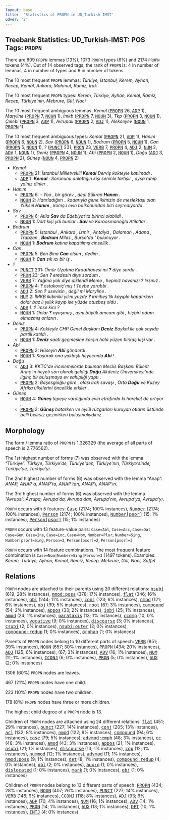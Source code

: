 ```yaml
---
layout: base
title:  'Statistics of PROPN in UD_Turkish-IMST'
udver: '2'
---
```


## Treebank Statistics: UD_Turkish-IMST: POS Tags: `PROPN`

There are 809 `PROPN` lemmas (13%), 1073 `PROPN` types (6%) and 2174 `PROPN` tokens (4%).
Out of 14 observed tags, the rank of `PROPN` is: 4 in number of lemmas, 4 in number of types and 8 in number of tokens.

The 10 most frequent `PROPN` lemmas: <em>Türkiye, İstanbul, Kerem, Ayhan, Recep, Kemal, Ankara, Mahmut, Ramiz, Irak</em>

The 10 most frequent `PROPN` types:  <em>Kerem, Türkiye, Ayhan, Kemal, Ramiz, Recep, Türkiye'nin, Mebrure, Gül, Naci</em>

The 10 most frequent ambiguous lemmas: <em>Kemal</em> (<tt><a href="tr_imst-pos-PROPN.html">PROPN</a></tt> 26, <tt><a href="tr_imst-pos-ADP.html">ADP</a></tt> 1), <em>Maryline</em> (<tt><a href="tr_imst-pos-PROPN.html">PROPN</a></tt> 7, <tt><a href="tr_imst-pos-NOUN.html">NOUN</a></tt> 1), <em>İmkb</em> (<tt><a href="tr_imst-pos-PROPN.html">PROPN</a></tt> 7, <tt><a href="tr_imst-pos-NOUN.html">NOUN</a></tt> 3), <em>Tkp</em> (<tt><a href="tr_imst-pos-PROPN.html">PROPN</a></tt> 3, <tt><a href="tr_imst-pos-NOUN.html">NOUN</a></tt> 1), <em>Çelebi</em> (<tt><a href="tr_imst-pos-PROPN.html">PROPN</a></tt> 3, <tt><a href="tr_imst-pos-ADP.html">ADP</a></tt> 1), <em>Avrupalı</em> (<tt><a href="tr_imst-pos-PROPN.html">PROPN</a></tt> 2, <tt><a href="tr_imst-pos-ADJ.html">ADJ</a></tt> 1), <em>Alekseyev</em> (<tt><a href="tr_imst-pos-NOUN.html">NOUN</a></tt> 1, <tt><a href="tr_imst-pos-PROPN.html">PROPN</a></tt> 1)

The 10 most frequent ambiguous types:  <em>Kemal</em> (<tt><a href="tr_imst-pos-PROPN.html">PROPN</a></tt> 21, <tt><a href="tr_imst-pos-ADP.html">ADP</a></tt> 1), <em>Hanım</em> (<tt><a href="tr_imst-pos-PROPN.html">PROPN</a></tt> 6, <tt><a href="tr_imst-pos-NOUN.html">NOUN</a></tt> 2), <em>Sav</em> (<tt><a href="tr_imst-pos-PROPN.html">PROPN</a></tt> 6, <tt><a href="tr_imst-pos-NOUN.html">NOUN</a></tt> 1), <em>Bodrum</em> (<tt><a href="tr_imst-pos-PROPN.html">PROPN</a></tt> 5, <tt><a href="tr_imst-pos-NOUN.html">NOUN</a></tt> 1), <em>Can</em> (<tt><a href="tr_imst-pos-PROPN.html">PROPN</a></tt> 5, <tt><a href="tr_imst-pos-NOUN.html">NOUN</a></tt> 1), <em>?</em> (<tt><a href="tr_imst-pos-PUNCT.html">PUNCT</a></tt> 231, <tt><a href="tr_imst-pos-PRON.html">PRON</a></tt> 23, <tt><a href="tr_imst-pos-VERB.html">VERB</a></tt> 7, <tt><a href="tr_imst-pos-PROPN.html">PROPN</a></tt> 4, <tt><a href="tr_imst-pos-ADJ.html">ADJ</a></tt> 2, <tt><a href="tr_imst-pos-NUM.html">NUM</a></tt> 2, <tt><a href="tr_imst-pos-ADV.html">ADV</a></tt> 1, <tt><a href="tr_imst-pos-NOUN.html">NOUN</a></tt> 1), <em>Deniz</em> (<tt><a href="tr_imst-pos-PROPN.html">PROPN</a></tt> 4, <tt><a href="tr_imst-pos-NOUN.html">NOUN</a></tt> 1), <em>Abi</em> (<tt><a href="tr_imst-pos-PROPN.html">PROPN</a></tt> 2, <tt><a href="tr_imst-pos-NOUN.html">NOUN</a></tt> 1), <em>Doğu</em> (<tt><a href="tr_imst-pos-ADJ.html">ADJ</a></tt> 3, <tt><a href="tr_imst-pos-PROPN.html">PROPN</a></tt> 2), <em>Güneş</em> (<tt><a href="tr_imst-pos-NOUN.html">NOUN</a></tt> 4, <tt><a href="tr_imst-pos-PROPN.html">PROPN</a></tt> 2)


* <em>Kemal</em>
  * <tt><a href="tr_imst-pos-PROPN.html">PROPN</a></tt> 21: <em>İstanbul Milletvekili <b>Kemal</b> Derviş kokteyle katılmadı .</em>
  * <tt><a href="tr_imst-pos-ADP.html">ADP</a></tt> 1: <em><b>Kemal</b> : Sorununu anlattığın kişi seninle tartışır , oysa rahip yalnız dinler .</em>
* <em>Hanım</em>
  * <tt><a href="tr_imst-pos-PROPN.html">PROPN</a></tt> 6: <em>- Yoo , bir görev , dedi Şükran <b>Hanım</b> .</em>
  * <tt><a href="tr_imst-pos-NOUN.html">NOUN</a></tt> 2: <em>Hatırladığım _ kadarıyla gene ikimizin de meslektaşı olan Yüksel <b>Hanım</b> , komşu evin balkonundan bizi seyrediyordu .</em>
* <em>Sav</em>
  * <tt><a href="tr_imst-pos-PROPN.html">PROPN</a></tt> 6: <em>Atila <b>Sav</b> da Edebiyat'ta birinci olabildi .</em>
  * <tt><a href="tr_imst-pos-NOUN.html">NOUN</a></tt> 1: <em>Dört kişi ydi bunlar : <b>Sav</b> ve Karaosmanoğlu Atila'lar .</em>
* <em>Bodrum</em>
  * <tt><a href="tr_imst-pos-PROPN.html">PROPN</a></tt> 5: <em>İstanbul , Ankara , İzmir , Antalya , Dalaman , Adana , Trabzon , <b>Bodrum</b> Milas , Bursa'da ' bulunuyor .</em>
  * <tt><a href="tr_imst-pos-NOUN.html">NOUN</a></tt> 1: <em><b>Bodrum</b> katına kapatılmış cinsellik .</em>
* <em>Can</em>
  * <tt><a href="tr_imst-pos-PROPN.html">PROPN</a></tt> 5: <em>Ben Bina <b>Can</b> olsun , dedim .</em>
  * <tt><a href="tr_imst-pos-NOUN.html">NOUN</a></tt> 1: <em><b>Can</b> sık ıcı bir iş .</em>
* <em>?</em>
  * <tt><a href="tr_imst-pos-PUNCT.html">PUNCT</a></tt> 231: <em>Ömür Uzatma Kıraathanesi mi <b>?</b> diye sordu .</em>
  * <tt><a href="tr_imst-pos-PRON.html">PRON</a></tt> 23: <em>Sen <b>?</b> eredesin diye sordum .</em>
  * <tt><a href="tr_imst-pos-VERB.html">VERB</a></tt> 7: <em>Yağma yok diye diklendi Memo , hepiniz havanızı <b>?</b> lırsınız .</em>
  * <tt><a href="tr_imst-pos-PROPN.html">PROPN</a></tt> 4: <em><b>?</b> ostakoviç'miş ! Tövbe yarabbi .</em>
  * <tt><a href="tr_imst-pos-ADJ.html">ADJ</a></tt> 2: <em>Sen <b>?</b> usevisin , değil mi Maryline .</em>
  * <tt><a href="tr_imst-pos-NUM.html">NUM</a></tt> 2: <em>İMKB ikibiniki yılını yüzde <b>?</b> irmibeş'lik kayıpla kapatırken dolar baz lı yıllık kayıp ise yüzde otuzbeş oldu .</em>
  * <tt><a href="tr_imst-pos-ADV.html">ADV</a></tt> 1: <em><b>?</b> imse kim ?</em>
  * <tt><a href="tr_imst-pos-NOUN.html">NOUN</a></tt> 1: <em>Onlar <b>?</b> ayoşmuş , aynı büyük amcam gibi , hiçbiri adam olmazmış onların .</em>
* <em>Deniz</em>
  * <tt><a href="tr_imst-pos-PROPN.html">PROPN</a></tt> 4: <em>Kokteyle CHP Genel Başkanı <b>Deniz</b> Baykal ile çok sayıda partili katıldı .</em>
  * <tt><a href="tr_imst-pos-NOUN.html">NOUN</a></tt> 1: <em><b>Deniz</b> saati geçmesine karşın hala yüzen birkaç kişi var .</em>
* <em>Abi</em>
  * <tt><a href="tr_imst-pos-PROPN.html">PROPN</a></tt> 2: <em>Hüseyin <b>Abi</b> gönderdi .</em>
  * <tt><a href="tr_imst-pos-NOUN.html">NOUN</a></tt> 1: <em>Koşarak ona yaklaştı heyecanla <b>Abi</b> ! .</em>
* <em>Doğu</em>
  * <tt><a href="tr_imst-pos-ADJ.html">ADJ</a></tt> 3: <em>KKTC'de incelemelerde bulunan Meclis Başkanı Bülent Arınç'ın heyeti son olarak geldiği <b>Doğu</b> Akdeniz Üniversitesi'nde ilginç bir buluşmaya ev sahipliği yaptı .</em>
  * <tt><a href="tr_imst-pos-PROPN.html">PROPN</a></tt> 2: <em>Başesgioğlu göre , olası Irak savaşı , Orta <b>Doğu</b> ve Kuzey Afrika ülkelerini öncelikle etkiler .</em>
* <em>Güneş</em>
  * <tt><a href="tr_imst-pos-NOUN.html">NOUN</a></tt> 4: <em><b>Güneş</b> tepeye vardığında evin etrafında ki hareket de artıyor .</em>
  * <tt><a href="tr_imst-pos-PROPN.html">PROPN</a></tt> 2: <em><b>Güneş</b> batarken ve eylül rüzgarları kuruyan otların üstünde belli belirsiz gezinirken buluşmalıydınız .</em>

## Morphology

The form / lemma ratio of `PROPN` is 1.326329 (the average of all parts of speech is 2.776562).

The 1st highest number of forms (7) was observed with the lemma “Türkiye”: <em>Türkiye, Türkiye'de, Türkiye'den, Türkiye'nin, Türkiye'sinde, Türkiye'ye, Türkiye'yi</em>.

The 2nd highest number of forms (6) was observed with the lemma “Anap”: <em>ANAP, ANAP'a, ANAP'ta, ANAP'tan, ANAP'ı, ANAP'ın</em>.

The 3rd highest number of forms (6) was observed with the lemma “Avrupa”: <em>Avrupa, Avrupa'da, Avrupa'dan, Avrupa'nın, Avrupa'ya, Avrupa'yı</em>.

`PROPN` occurs with 5 features: <tt><a href="tr_imst-feat-Case.html">Case</a></tt> (2174; 100% instances), <tt><a href="tr_imst-feat-Number.html">Number</a></tt> (2174; 100% instances), <tt><a href="tr_imst-feat-Person.html">Person</a></tt> (2174; 100% instances), <tt><a href="tr_imst-feat-Number-psor.html">Number[psor]</a></tt> (15; 1% instances), <tt><a href="tr_imst-feat-Person-psor.html">Person[psor]</a></tt> (15; 1% instances)

`PROPN` occurs with 13 feature-value pairs: `Case=Abl`, `Case=Acc`, `Case=Dat`, `Case=Gen`, `Case=Ins`, `Case=Loc`, `Case=Nom`, `Number=Plur`, `Number=Sing`, `Number[psor]=Sing`, `Person=3`, `Person[psor]=2`, `Person[psor]=3`

`PROPN` occurs with 14 feature combinations.
The most frequent feature combination is `Case=Nom|Number=Sing|Person=3` (1497 tokens).
Examples: <em>Kerem, Türkiye, Ayhan, Kemal, Ramiz, Recep, Mebrure, Gül, Naci, Saffet</em>


## Relations

`PROPN` nodes are attached to their parents using 20 different relations: <tt><a href="tr_imst-dep-nsubj.html">nsubj</a></tt> (619; 28% instances), <tt><a href="tr_imst-dep-nmod-poss.html">nmod:poss</a></tt> (378; 17% instances), <tt><a href="tr_imst-dep-flat.html">flat</a></tt> (346; 16% instances), <tt><a href="tr_imst-dep-obl.html">obl</a></tt> (244; 11% instances), <tt><a href="tr_imst-dep-conj.html">conj</a></tt> (123; 6% instances), <tt><a href="tr_imst-dep-nmod.html">nmod</a></tt> (121; 6% instances), <tt><a href="tr_imst-dep-obj.html">obj</a></tt> (99; 5% instances), <tt><a href="tr_imst-dep-root.html">root</a></tt> (67; 3% instances), <tt><a href="tr_imst-dep-compound.html">compound</a></tt> (54; 2% instances), <tt><a href="tr_imst-dep-appos.html">appos</a></tt> (33; 2% instances), <tt><a href="tr_imst-dep-iobj.html">iobj</a></tt> (25; 1% instances), <tt><a href="tr_imst-dep-amod.html">amod</a></tt> (24; 1% instances), <tt><a href="tr_imst-dep-parataxis.html">parataxis</a></tt> (13; 1% instances), <tt><a href="tr_imst-dep-ccomp.html">ccomp</a></tt> (10; 0% instances), <tt><a href="tr_imst-dep-vocative.html">vocative</a></tt> (9; 0% instances), <tt><a href="tr_imst-dep-discourse.html">discourse</a></tt> (3; 0% instances), <tt><a href="tr_imst-dep-csubj.html">csubj</a></tt> (2; 0% instances), <tt><a href="tr_imst-dep-nsubj-outer.html">nsubj:outer</a></tt> (2; 0% instances), <tt><a href="tr_imst-dep-compound-redup.html">compound:redup</a></tt> (1; 0% instances), <tt><a href="tr_imst-dep-orphan.html">orphan</a></tt> (1; 0% instances)

Parents of `PROPN` nodes belong to 10 different parts of speech: <tt><a href="tr_imst-pos-VERB.html">VERB</a></tt> (851; 39% instances), <tt><a href="tr_imst-pos-NOUN.html">NOUN</a></tt> (657; 30% instances), <tt><a href="tr_imst-pos-PROPN.html">PROPN</a></tt> (434; 20% instances), <tt><a href="tr_imst-pos-ADJ.html">ADJ</a></tt> (125; 6% instances),  (67; 3% instances), <tt><a href="tr_imst-pos-ADV.html">ADV</a></tt> (16; 1% instances), <tt><a href="tr_imst-pos-NUM.html">NUM</a></tt> (11; 1% instances), <tt><a href="tr_imst-pos-CCONJ.html">CCONJ</a></tt> (6; 0% instances), <tt><a href="tr_imst-pos-PRON.html">PRON</a></tt> (5; 0% instances), <tt><a href="tr_imst-pos-AUX.html">AUX</a></tt> (2; 0% instances)

1306 (60%) `PROPN` nodes are leaves.

467 (21%) `PROPN` nodes have one child.

223 (10%) `PROPN` nodes have two children.

178 (8%) `PROPN` nodes have three or more children.

The highest child degree of a `PROPN` node is 13.

Children of `PROPN` nodes are attached using 24 different relations: <tt><a href="tr_imst-dep-flat.html">flat</a></tt> (451; 29% instances), <tt><a href="tr_imst-dep-punct.html">punct</a></tt> (227; 14% instances), <tt><a href="tr_imst-dep-conj.html">conj</a></tt> (205; 13% instances), <tt><a href="tr_imst-dep-acl.html">acl</a></tt> (132; 8% instances), <tt><a href="tr_imst-dep-nmod.html">nmod</a></tt> (122; 8% instances), <tt><a href="tr_imst-dep-compound.html">compound</a></tt> (94; 6% instances), <tt><a href="tr_imst-dep-case.html">case</a></tt> (79; 5% instances), <tt><a href="tr_imst-dep-advmod-emph.html">advmod:emph</a></tt> (48; 3% instances), <tt><a href="tr_imst-dep-cc.html">cc</a></tt> (48; 3% instances), <tt><a href="tr_imst-dep-amod.html">amod</a></tt> (43; 3% instances), <tt><a href="tr_imst-dep-appos.html">appos</a></tt> (21; 1% instances), <tt><a href="tr_imst-dep-nsubj.html">nsubj</a></tt> (21; 1% instances), <tt><a href="tr_imst-dep-discourse.html">discourse</a></tt> (13; 1% instances), <tt><a href="tr_imst-dep-cop.html">cop</a></tt> (12; 1% instances), <tt><a href="tr_imst-dep-nummod.html">nummod</a></tt> (12; 1% instances), <tt><a href="tr_imst-dep-advmod.html">advmod</a></tt> (11; 1% instances), <tt><a href="tr_imst-dep-nmod-poss.html">nmod:poss</a></tt> (9; 1% instances), <tt><a href="tr_imst-dep-det.html">det</a></tt> (8; 1% instances), <tt><a href="tr_imst-dep-compound-redup.html">compound:redup</a></tt> (4; 0% instances), <tt><a href="tr_imst-dep-obl.html">obl</a></tt> (2; 0% instances), <tt><a href="tr_imst-dep-aux-q.html">aux:q</a></tt> (1; 0% instances), <tt><a href="tr_imst-dep-dislocated.html">dislocated</a></tt> (1; 0% instances), <tt><a href="tr_imst-dep-mark.html">mark</a></tt> (1; 0% instances), <tt><a href="tr_imst-dep-obj.html">obj</a></tt> (1; 0% instances)

Children of `PROPN` nodes belong to 13 different parts of speech: <tt><a href="tr_imst-pos-PROPN.html">PROPN</a></tt> (434; 28% instances), <tt><a href="tr_imst-pos-NOUN.html">NOUN</a></tt> (407; 26% instances), <tt><a href="tr_imst-pos-PUNCT.html">PUNCT</a></tt> (227; 14% instances), <tt><a href="tr_imst-pos-VERB.html">VERB</a></tt> (146; 9% instances), <tt><a href="tr_imst-pos-CCONJ.html">CCONJ</a></tt> (118; 8% instances), <tt><a href="tr_imst-pos-ADJ.html">ADJ</a></tt> (93; 6% instances), <tt><a href="tr_imst-pos-ADP.html">ADP</a></tt> (70; 4% instances), <tt><a href="tr_imst-pos-NUM.html">NUM</a></tt> (16; 1% instances), <tt><a href="tr_imst-pos-ADV.html">ADV</a></tt> (14; 1% instances), <tt><a href="tr_imst-pos-PRON.html">PRON</a></tt> (14; 1% instances), <tt><a href="tr_imst-pos-AUX.html">AUX</a></tt> (13; 1% instances), <tt><a href="tr_imst-pos-DET.html">DET</a></tt> (10; 1% instances), <tt><a href="tr_imst-pos-INTJ.html">INTJ</a></tt> (4; 0% instances)

